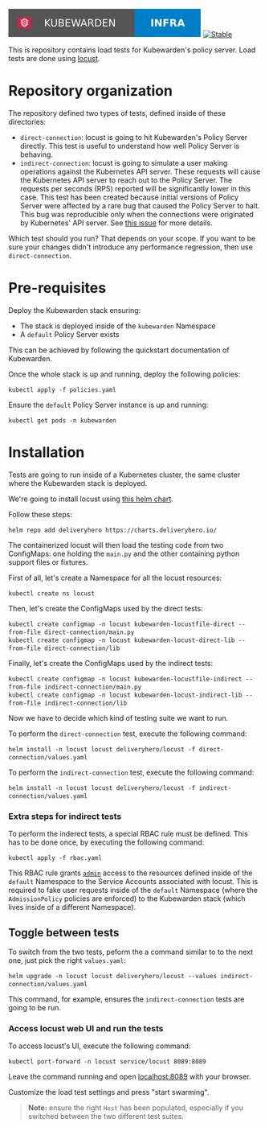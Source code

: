 [![Kubewarden Infra Repository](https://github.com/kubewarden/community/blob/main/badges/kubewarden-infra.svg)](https://github.com/kubewarden/community/blob/main/REPOSITORIES.md#infra-scope)
[![Stable](https://img.shields.io/badge/status-stable-brightgreen?style=for-the-badge)](https://github.com/kubewarden/community/blob/main/REPOSITORIES.md#stable)

This is repository contains load tests for Kubewarden's policy server.
Load tests are done using [locust](https://locust.io/).

# Repository organization

The repository defined two types of tests, defined inside of these
directories:

* `direct-connection`: locust is going to hit Kubewarden's Policy Server directly.
  This test is useful to understand how well Policy Server is behaving.
* `indirect-connection`: locust is going to simulate a user making operations
  against the Kubernetes API server. These requests will cause the Kubernetes API
  server to reach out to the Policy Server. The requests per seconds (RPS) reported
  will be significantly lower in this case. This test has been created because
  initial versions of Policy Server were affected by a rare bug that caused the
  Policy Server to halt. This bug was reproducible only when the connections
  were originated by Kubernetes' API server. See
  [this issue](https://github.com/kubewarden/policy-server/issues/239)
  for more details.

Which test should you run? That depends on your scope. If you want to be sure
your changes didn't introduce any performance regression, then use `direct-connection`.

# Pre-requisites

Deploy the Kubewarden stack ensuring:

* The stack is deployed inside of the `kubewarden` Namespace
* A `default` Policy Server exists

This can be achieved by following the quickstart documentation of Kubewarden.

Once the whole stack is up and running, deploy the following policies:

```console
kubectl apply -f policies.yaml
```

Ensure the `default` Policy Server instance is up and running:

```console
kubectl get pods -n kubewarden
```

# Installation

Tests are going to run inside of a Kubernetes cluster, the same cluster where
the Kubewarden stack is deployed.

We're going to install locust using [this helm chart](https://github.com/deliveryhero/helm-charts/tree/master/stable/locust).

Follow these steps:

```console
helm repo add deliveryhero https://charts.deliveryhero.io/
```

The containerized locust will then load the testing code from two ConfigMaps:
one holding the `main.py` and the other containing python support files or
fixtures.

First of all, let's create a Namespace for all the locust resources:

```console
kubectl create ns locust
```

Then, let's create the ConfigMaps used by the direct tests:

```console
kubectl create configmap -n locust kubewarden-locustfile-direct --from-file direct-connection/main.py
kubectl create configmap -n locust kubewarden-locust-direct-lib --from-file direct-connection/lib
```

Finally, let's create the ConfigMaps used by the indirect tests:

```console
kubectl create configmap -n locust kubewarden-locustfile-indirect --from-file indirect-connection/main.py
kubectl create configmap -n locust kubewarden-locust-indirect-lib --from-file indirect-connection/lib
```

Now we have to decide which kind of testing suite we want to run.

To perform the `direct-connection` test, execute the following command:

```console
helm install -n locust locust deliveryhero/locust -f direct-connection/values.yaml
```

To perform the `indirect-connection` test, execute the following command:

```console
helm install -n locust locust deliveryhero/locust -f indirect-connection/values.yaml
```

### Extra steps for indirect tests

To perform the inderect tests, a special RBAC rule must be defined.
This has to be done once, by executing the following command:

```console
kubectl apply -f rbac.yaml
```

This RBAC rule grants [`admin`](https://kubernetes.io/docs/reference/access-authn-authz/rbac/#user-facing-roles)
access to the resources defined inside of the `default` Namespace to the
Service Accounts associated with locust. This is required to fake user requests
inside of the `default` Namespace (where the `AdmissionPolicy` policies are
enforced) to the Kubewarden stack (which lives inside of a different Namespace).

## Toggle between tests

To switch from the two tests, peform the a command similar to
to the next one, just pick the right `values.yaml`:

```console
helm upgrade -n locust locust deliveryhero/locust --values indirect-connection/values.yaml
```

This command, for example, ensures the `indirect-connection` tests are going to be run.


### Access locust web UI and run the tests

To access locust's UI, execute the following command:

```console
kubectl port-forward -n locust service/locust 8089:8089
```

Leave the command running and open [localhost:8089](http://localhost:8089)
with your browser.

Customize the load test settings and press "start swarming".

> **Note:** ensure the right `Host` has been populated, especially if you
> switched between the two different test suites.

